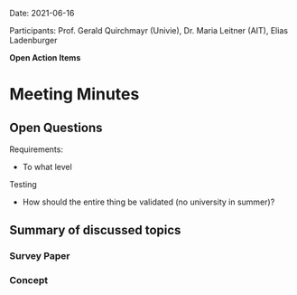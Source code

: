 Date: 2021-06-16

Participants: Prof. Gerald Quirchmayr (Univie), Dr. Maria Leitner (AIT), Elias Ladenburger

**Open Action Items**


# Meeting Minutes

## Open Questions

Requirements:
* To what level

Testing
* How should the entire thing be validated (no university in summer)?


## Summary of discussed topics
 
### Survey Paper


### Concept
